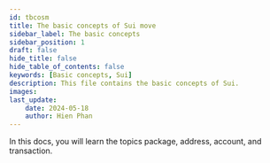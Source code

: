 ```yaml
---
id: tbcosm
title: The basic concepts of Sui move
sidebar_label: The basic concepts
sidebar_position: 1
draft: false
hide_title: false
hide_table_of_contents: false
keywords: [Basic concepts, Sui]
description: This file contains the basic concepts of Sui.
images: 
last_update:
    date: 2024-05-18
    author: Hien Phan
---
```


In this docs, you will learn the topics package, address, account, and transaction. 








